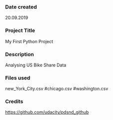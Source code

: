 ### Date created
20.09.2019

### Project Title
My First Python Project

### Description
Analysing US Bike Share Data

### Files used
new_York_City.csv #chicago.csv #washington.csv

### Credits
https://github.com/udacity/pdsnd_github
